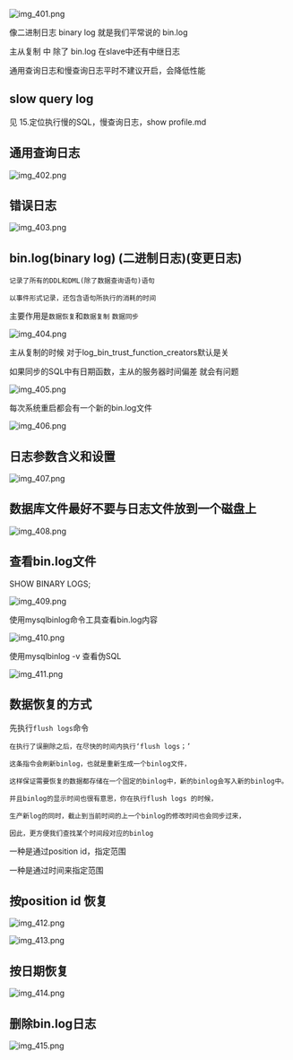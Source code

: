  ![img_401.png](img_416.png)

像二进制日志 binary log 就是我们平常说的 bin.log

主从复制 中 除了 bin.log 在slave中还有中继日志

通用查询日志和慢查询日志平时不建议开启，会降低性能

slow query log 
---
见 15.定位执行慢的SQL，慢查询日志，show profile.md

通用查询日志
---

![img_402.png](img_417.png)

错误日志
---

![img_403.png](img_403.png)

bin.log(binary log) (二进制日志)(变更日志)
---

    记录了所有的DDL和DML(除了数据查询语句)语句
    
    以事件形式记录，还包含语句所执行的消耗的时间


主要作用是`数据恢复`和`数据复制` `数据同步`


![img_404.png](img_404.png)


主从复制的时候 对于log_bin_trust_function_creators默认是关

如果同步的SQL中有日期函数，主从的服务器时间偏差 就会有问题

![img_405.png](img_405.png)

每次系统重启都会有一个新的bin.log文件

![img_406.png](img_406.png)

日志参数含义和设置
---

![img_407.png](img_407.png)

数据库文件最好不要与日志文件放到一个磁盘上
---

![img_408.png](img_408.png)

查看bin.log文件
---

SHOW BINARY LOGS;

![img_409.png](img_409.png)

使用mysqlbinlog命令工具查看bin.log内容


![img_410.png](img_410.png)

使用mysqlbinlog -v 查看伪SQL

![img_411.png](img_411.png)

数据恢复的方式
---

先执行`flush logs`命令

    在执行了误删除之后，在尽快的时间内执行‘flush logs；’
    
    这条指令会刷新binlog，也就是重新生成一个binlog文件，
    
    这样保证需要恢复的数据都存储在一个固定的binlog中，新的binlog会写入新的binlog中。
    
    并且binlog的显示时间也很有意思，你在执行flush logs 的时候，
    
    生产新log的同时，截止到当前时间的上一个binlog的修改时间也会同步过来，
    
    因此，更方便我们查找某个时间段对应的binlog

一种是通过position id，指定范围

一种是通过时间来指定范围

按position id 恢复
---

![img_412.png](img_412.png)

![img_413.png](img_413.png)

按日期恢复
---

![img_414.png](img_414.png)

删除bin.log日志
---

![img_415.png](img_415.png)